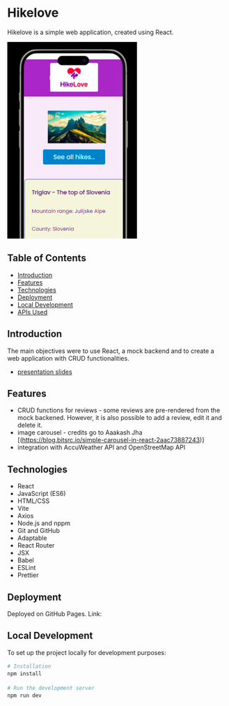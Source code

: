 # Hikelove

Hikelove is a simple web application, created using React.

![Hikelove](./public/iframe.png)

## Table of Contents

- [Introduction](#introduction)
- [Features](#features)
- [Technologies](#technologies)
- [Deployment](#deployment)
- [Local Development](#local-development)
- [APIs Used](#apis-used)

## Introduction

The main objectives were to use React, a mock backend and to create a web application with CRUD functionalities.

- [presentation slides](https://docs.google.com/presentation/d/1F-kHrW5AczjasIT3nruo4KDeuP5JtwIp3Yiv9CvE-k4/edit#slide=id.g1f88252dc4_0_1535)

## Features

- CRUD functions for reviews - some reviews are pre-rendered from the mock backened. However, it is also possible to add a review, edit it and delete it.
- image carousel - credits go to Aaakash Jha [(https://blog.bitsrc.io/simple-carousel-in-react-2aac73887243)]
- integration with AccuWeather API and OpenStreetMap API

## Technologies

- React
- JavaScript (ES6)
- HTML/CSS
- Vite
- Axios
- Node.js and nppm
- Git and GitHub
- Adaptable
- React Router
- JSX
- Babel
- ESLint
- Prettier


## Deployment

Deployed on GitHub Pages.
Link: 

## Local Development

To set up the project locally for development purposes:

```bash
# Installation
npm install

# Run the development server
npm run dev